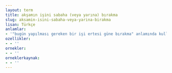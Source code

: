 ```yaml
---
layout: term
title: akşamın işini sabaha (veya yarına) bırakma
slug: aksamin-isini-sabaha-veya-yarina-birakma
lisan: Türkçe
anlamlar:
- '"bugün yapılması gereken bir işi ertesi güne bırakma" anlamında kullanılan bir söz'
ozellikler:
- - ''
ornekler:
- - ''
orneklerkaynak:
- - ''
---
```

